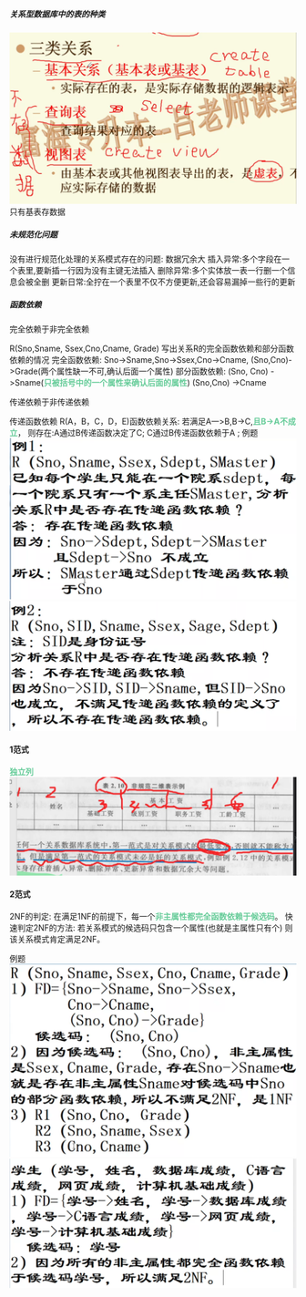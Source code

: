 ##### 关系型数据库中的表的种类
![](img/Pasted%20image%2020221216150426.png)
只有基表存数据

##### 未规范化问题
没有进行规范化处理的关系模式存在的问题:
数据冗余大
插入异常:多个字段在一个表里,要新插一行因为没有主键无法插入
删除异常:多个实体放一表一行删一个信息会被全删
更新日常:全拧在一个表里不仅不方便更新,还会容易漏掉一些行的更新


##### 函数依赖
完全依赖于非完全依赖

R(Sno,Sname, Ssex,Cno,Cname, Grade)
写出关系R的完全函数依赖和部分函数依赖的情况
完全函数依赖:
Sno->Sname,Sno->Ssex,Cno->Cname,
(Sno,Cno)->Grade(两个属性缺一不可,确认后面一个属性)
部分函数依赖:
(Sno, Cno) ->Sname(<font color=#66CC99 style=" font-weight:bold;">只被括号中的一个属性来确认后面的属性</font>)
(Sno,Cno) ->Cname


传递依赖于非传递依赖

传递函数依赖
R(A，B，C，D，E)函数依赖关系:
若满足A一>B,B->C,<font color=#66CC99 style=" font-weight:bold;">且B->A不成立</font>，
则存在:A通过B传递函数决定了C;
C通过B传递函数依赖于A ;
例题
![](img/Pasted%20image%2020221216165753.png)
![](img/Pasted%20image%2020221216165917.png)

#### 1范式
<font color=#66CC99 style=" font-weight:bold;">独立列</font>
![](img/Pasted%20image%2020221216181848.png)

#### 2范式
2NF的判定:
在满足1NF的前提下，每一个<font color=#66CC99 style=" font-weight:bold;">非主属性都完全函数依赖于候选码</font>。
快速判定2NF的方法:
若关系模式的候选码只包含一个属性(也就是主属性只有个)
则该关系模式肯定满足2NF。

例题
![](img/Pasted%20image%2020221216183509.png)
![](img/Pasted%20image%2020221216183554.png)